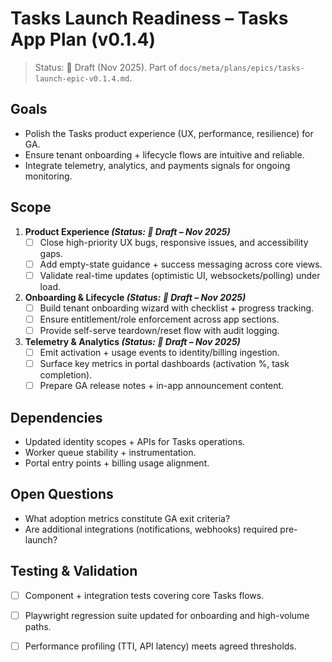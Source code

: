 # Tasks Launch Readiness – Tasks App Plan (v0.1.4)

> Status: 📝 Draft (Nov 2025). Part of `docs/meta/plans/epics/tasks-launch-epic-v0.1.4.md`.

## Goals
- Polish the Tasks product experience (UX, performance, resilience) for GA.
- Ensure tenant onboarding + lifecycle flows are intuitive and reliable.
- Integrate telemetry, analytics, and payments signals for ongoing monitoring.

## Scope
1. **Product Experience *(Status: 📝 Draft – Nov 2025)***
   - [ ] Close high-priority UX bugs, responsive issues, and accessibility gaps.
   - [ ] Add empty-state guidance + success messaging across core views.
   - [ ] Validate real-time updates (optimistic UI, websockets/polling) under load.
2. **Onboarding & Lifecycle *(Status: 📝 Draft – Nov 2025)***
   - [ ] Build tenant onboarding wizard with checklist + progress tracking.
   - [ ] Ensure entitlement/role enforcement across app sections.
   - [ ] Provide self-serve teardown/reset flow with audit logging.
3. **Telemetry & Analytics *(Status: 📝 Draft – Nov 2025)***
   - [ ] Emit activation + usage events to identity/billing ingestion.
   - [ ] Surface key metrics in portal dashboards (activation %, task completion).
   - [ ] Prepare GA release notes + in-app announcement content.

## Dependencies
- Updated identity scopes + APIs for Tasks operations.
- Worker queue stability + instrumentation.
- Portal entry points + billing usage alignment.

## Open Questions
- What adoption metrics constitute GA exit criteria?
- Are additional integrations (notifications, webhooks) required pre-launch?

## Testing & Validation
- [ ] Component + integration tests covering core Tasks flows.
- [ ] Playwright regression suite updated for onboarding and high-volume paths.
- [ ] Performance profiling (TTI, API latency) meets agreed thresholds.

